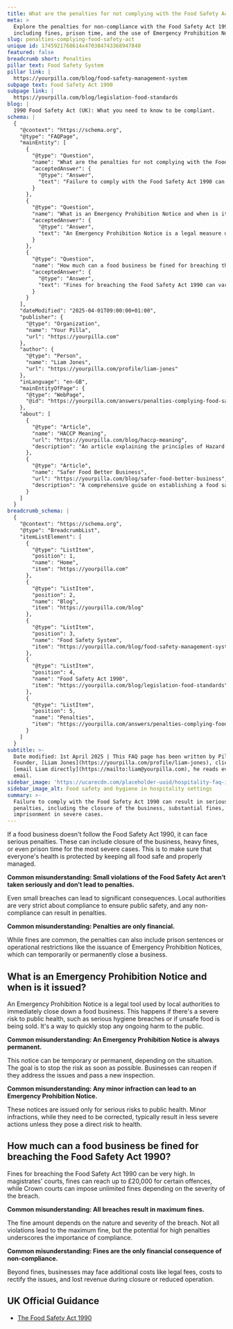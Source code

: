 ```yaml
---
title: What are the penalties for not complying with the Food Safety Act 1990?
meta: >
  Explore the penalties for non-compliance with the Food Safety Act 1990,
  including fines, prison time, and the use of Emergency Prohibition Notices.
slug: penalties-complying-food-safety-act
unique id: 1745921768614x470384743368947840
featured: false
breadcrumb short: Penalties
pillar text: Food Safety System
pillar link: |
  https://yourpilla.com/blog/food-safety-management-system
subpage text: Food Safety Act 1990
subpage link: |
  https://yourpilla.com/blog/legislation-food-standards
blog: |
  1990 Food Safety Act (UK): What you need to know to be compliant.
schema: |
  {
    "@context": "https://schema.org",
    "@type": "FAQPage",
    "mainEntity": [
      {
        "@type": "Question",
        "name": "What are the penalties for not complying with the Food Safety Act 1990?",
        "acceptedAnswer": {
          "@type": "Answer",
          "text": "Failure to comply with the Food Safety Act 1990 can result in serious penalties, including the closure of the business, substantial fines, or even imprisonment in severe cases. Local authorities enforce these rules strictly to ensure public health by maintaining safe and well-managed food standards."
        }
      },
      {
        "@type": "Question",
        "name": "What is an Emergency Prohibition Notice and when is it issued?",
        "acceptedAnswer": {
          "@type": "Answer",
          "text": "An Emergency Prohibition Notice is a legal measure used by authorities to immediately shut down a food business posing a severe health risk. It is issued in circumstances such as serious hygiene violations or the sale of unsafe food, aiming to promptly eliminate public health risks. The notice can be temporary or permanent, depending on the issues correction."
        }
      },
      {
        "@type": "Question",
        "name": "How much can a food business be fined for breaching the Food Safety Act 1990?",
        "acceptedAnswer": {
          "@type": "Answer",
          "text": "Fines for breaching the Food Safety Act 1990 can vary significantly. In magistrates' courts, fines can reach up to £20,000 for certain offences, while Crown courts can impose unlimited fines based on the offence's severity. Additional financial burdens may include legal costs, expenses for rectifying issues, and revenue losses during operational interruptions or closures."
        }
      }
    ],
    "dateModified": "2025-04-01T09:00:00+01:00",
    "publisher": {
      "@type": "Organization",
      "name": "Your Pilla",
      "url": "https://yourpilla.com"
    },
    "author": {
      "@type": "Person",
      "name": "Liam Jones",
      "url": "https://yourpilla.com/profile/liam-jones"
    },
    "inLanguage": "en-GB",
    "mainEntityOfPage": {
      "@type": "WebPage",
      "@id": "https://yourpilla.com/answers/penalties-complying-food-safety-act"
    },
    "about": [
      {
        "@type": "Article",
        "name": "HACCP Meaning",
        "url": "https://yourpilla.com/blog/haccp-meaning",
        "description": "An article explaining the principles of Hazard Analysis and Critical Control Points (HACCP), a fundamental component for complying with the Food Safety Act."
      },
      {
        "@type": "Article",
        "name": "Safer Food Better Business",
        "url": "https://yourpilla.com/blog/safer-food-better-business",
        "description": "A comprehensive guide on establishing a food safety management system based on HACCP principles to ensure compliance with the Food Safety Act."
      }
    ]
  }
breadcrumb_schema: |
  {
    "@context": "https://schema.org",
    "@type": "BreadcrumbList",
    "itemListElement": [
      {
        "@type": "ListItem",
        "position": 1,
        "name": "Home",
        "item": "https://yourpilla.com"
      },
      {
        "@type": "ListItem",
        "position": 2,
        "name": "Blog",
        "item": "https://yourpilla.com/blog"
      },
      {
        "@type": "ListItem",
        "position": 3,
        "name": "Food Safety System",
        "item": "https://yourpilla.com/blog/food-safety-management-system"
      },
      {
        "@type": "ListItem",
        "position": 4,
        "name": "Food Safety Act 1990",
        "item": "https://yourpilla.com/blog/legislation-food-standards"
      },
      {
        "@type": "ListItem",
        "position": 5,
        "name": "Penalties",
        "item": "https://yourpilla.com/answers/penalties-complying-food-safety-act"
      }
    ]
  }
subtitle: >-
  Date modified: 1st April 2025 | This FAQ page has been written by Pilla
  Founder, [Liam Jones](https://yourpilla.com/profile/liam-jones), click to
  [email Liam directly](https://mailto:liam@yourpilla.com), he reads every
  email.
sidebar_image: 'https://ucarecdn.com/placeholder-uuid/hospitality-faq-image.jpg'
sidebar_image_alt: Food safety and hygiene in hospitality settings
summary: >-
  Failure to comply with the Food Safety Act 1990 can result in serious
  penalties, including the closure of the business, substantial fines, or even
  imprisonment in severe cases.
---
```

If a food business doesn't follow the Food Safety Act 1990, it can face serious penalties. These can include closure of the business, heavy fines, or even prison time for the most severe cases. This is to make sure that everyone's health is protected by keeping all food safe and properly managed.

**Common misunderstanding: Small violations of the Food Safety Act aren’t taken seriously and don’t lead to penalties.**

Even small breaches can lead to significant consequences. Local authorities are very strict about compliance to ensure public safety, and any non-compliance can result in penalties.

**Common misunderstanding: Penalties are only financial.**

While fines are common, the penalties can also include prison sentences or operational restrictions like the issuance of Emergency Prohibition Notices, which can temporarily or permanently close a business.

## What is an Emergency Prohibition Notice and when is it issued?

An Emergency Prohibition Notice is a legal tool used by local authorities to immediately close down a food business. This happens if there's a severe risk to public health, such as serious hygiene breaches or if unsafe food is being sold. It's a way to quickly stop any ongoing harm to the public.

**Common misunderstanding: An Emergency Prohibition Notice is always permanent.**

This notice can be temporary or permanent, depending on the situation. The goal is to stop the risk as soon as possible. Businesses can reopen if they address the issues and pass a new inspection.

**Common misunderstanding: Any minor infraction can lead to an Emergency Prohibition Notice.**

These notices are issued only for serious risks to public health. Minor infractions, while they need to be corrected, typically result in less severe actions unless they pose a direct risk to health.

## How much can a food business be fined for breaching the Food Safety Act 1990?

Fines for breaching the Food Safety Act 1990 can be very high. In magistrates' courts, fines can reach up to £20,000 for certain offences, while Crown courts can impose unlimited fines depending on the severity of the breach.

**Common misunderstanding: All breaches result in maximum fines.**

The fine amount depends on the nature and severity of the breach. Not all violations lead to the maximum fine, but the potential for high penalties underscores the importance of compliance.

**Common misunderstanding: Fines are the only financial consequence of non-compliance.**

Beyond fines, businesses may face additional costs like legal fees, costs to rectify the issues, and lost revenue during closure or reduced operation.

## UK Official Guidance

-   [The Food Safety Act 1990](https://www.legislation.gov.uk/ukpga/1990/16/contents)
